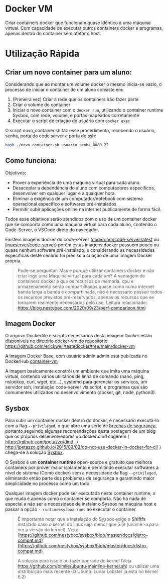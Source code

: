 # Docker VM

Criar containers docker que funcionam quase idêntico à uma máquina virtual. Com capacidade de executar outros containers docker e programas, apenas dentro do container sem afetar o host.

# Utilização Rápida

## Criar um novo container para um aluno:
Considerando que ao montar um volume docker o mesmo inicia-se vazio, o processo de iniciar o container de um aluno consiste em:

1. (Primeira vez) Criar a rede que os containers irão fazer parte
2. Criar o volume do container
3. Iniciar o novo container com o `docker run`, utilizando o container runtime Sysbox, com rede, volume, e portas mapeados corretamente
4. Executar o script de criação do usuário com `docker exec`

O script novo_container.sh faz esse procedimento, recebendo o usuário, senha, porta do code server e porta do ssh:
```bash
bash ./novo_container.sh usuario senha 8080 22
```

## Como funciona:

Objetivos:
- Prover a experiência de uma máquina virtual para cada aluno.
- Desacoplar a dependência do aluno com computadores específicos, desenvolver em qualquer lugar e a qualquer hora.
- Eliminar a exigência de um computador/notebook com sistema operacional específico e softwares pré-instalados.
- Permitir subir aplicações online na internet publicamente de forma fácil.

Todos esse objetivos serão atendidos com o uso de um container docker que se comporta como uma máquina virtual para cada aluno, contendo o Code-Server, o VSCode direto do navegador.

Existem imagens docker do code-server ([codercom/code-server:latest](https://coder.com/docs/code-server/latest/install#docker) ou [linuxserver/code-server](https://hub.docker.com/r/linuxserver/code-server)) porém estas imagens docker possuem pouco ou quase nenhum software pré-instalado, e considerando as necessidades específicas deste cenário foi preciso a criação de uma imagem Docker própria.

> Pode-se perguntar: Mas e porquê utilizar containers docker e não criar logo uma Máquina virtual para cada um? A vantagem de containers docker é que os recursos de memória, cpu e armazenamento serão compartilhados quase como numa internet banda larga a banda é compartilhada, não é necessário possuir todos os recursos previstos pré-reservados, apenas os recursos que se tornarem realmente necessários pelo uso. Leitura relacionada: https://blog.nestybox.com/2020/09/23/perf-comparison.html

## Imagem Docker

O arquivo Dockerfile e scripts necessários desta imagem Docker estão disponíveis no diretório docker-vm do repositório: https://github.com/erickweil/testedocker/tree/main/docker-vm

A imagem Docker Base, com usuário admin:admin está publicada no DockerHub [container-vm](https://hub.docker.com/r/erickweil/container-vm)

A imagem basicamente constrói um ambiente que imita uma máquina virtual, contendo vários utilitários de linha de comando (nano, ping, nslookup, curl, wget, etc...), systemd para gerenciar os serviços, um servidor ssh, instalação code-server via script, e programas que são comumentes utilizados no desenvolvimento (docker, git, node, python3).

## Sysbox

Para subir um container docker dentro do docker, é necessário executá-lo com a flag `--privileged`, o que abre uma série de [brechas de segurança](https://www.trendmicro.com/pt_br/research/19/l/why-running-a-privileged-container-in-docker-is-a-bad-idea.html), portanto seguindo algumas recomendações desta postagem de um blog que os próprios desenvolvedores do docker:dind sugerem ( https://github.com/jpetazzo/dind -> http://jpetazzo.github.io/2015/09/03/do-not-use-docker-in-docker-for-ci/ ) chega-se à solução [Sysbox](http://jpetazzo.github.io/2015/09/03/do-not-use-docker-in-docker-for-ci/).

O Sysbox é um **container runtime** open-source e gratuito que melhora containers por prover maior isolamento e permitindo executar softwares à nível de sistema (Como docker) sem a necessidade da flag `--privileged`, eliminando então parte dos problemas de segurança e garantindo maior simplicidade no processo como um todo.

Qualquer imagem docker pode ser executada neste container runtime, o que muda é apenas como o container se comporta. Não há nada de especial a não ser a necessidade de instalar o Sysbox na máquina host e passar a opção `--runtime=sysbox-runc` ao executar o container.

> É importante notar que a instalação do Sysbox exige o **Shiftfs** instalado caso o kernel do linux seja menor que 5.19 (uname -a para ver a versão do kernel). Veja: [https://github.com/nestybox/sysbox/blob/master/docs/distro-compat.md](https://github.com/nestybox/sysbox/blob/master/docs/distro-compat.md) 
> 
> A solução para isso é ou fazer upgrade do kernel (Veja https://github.com/pimlie/ubuntu-mainline-kernel.sh) ou utilizar uma distribuição mais recente (O Ubuntu Lunar Lobster já está no kernel 6.2)

